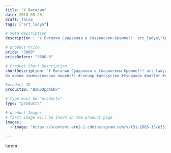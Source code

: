 ```yaml
---
title: "У Виталия"
date: 2018-09-28
draft: false
tags: ["art_ladya"]

# meta description
description : "У Виталия Сундакова в Славянском Кремле!!! art_ladya\"Арт Ладья\" Гончарная мастерская в Нижнем Новгороде. Изготовление керамики и мастер//-классы по обучению. "

# product Price
price: "3000"
priceBefore: "3600.0"

# Product Short Description
shortDescription: "У Виталия Сундакова в Славянском Кремле!!! art_ladya\"Арт Ладья\" Гончарная мастерская в Нижнем Новгороде. Изготовление керамики и мастер//-классы по обучению. 
Из жизни замечательных людей!!! #гончар #исскуство #Сундаков #potter #vitalysundakov #керамикаручнаяработа #гончарнаямастерская #керамиканазаказ #handmade #craftsman #керамика #painter #эксклюзивнаякерамика #радость #decor #ceramicware #friends #claygoods #whistle #earthenware #ceramic #design #beautifulpeople #magic #masterclass #ceramicart #hummels #мастерклассы #авторскаякерамика"

#product ID
productID: "BoRSOppAbHx"

# type must be "products"
type: "products"

# product Images
# first image will be shown in the product page
images:
  - image: "https://scontent-arn2-1.cdninstagram.com/v/t51.2885-15/e35/41549459_563494774097947_8390060329786314838_n.jpg?tp=1&_nc_ht=scontent-arn2-1.cdninstagram.com&_nc_cat=107&_nc_ohc=Ie71D_pzY0sAX_LM7iF&ccb=7-4&oh=eea158b2fc51408e21f576dd6335de51&oe=60842F37&_nc_sid=86f79a&ig_cache_key=MTg3ODM2MjY5MTIxMTQ3MzM5Mw%3D%3D.2-ccb7-4"

---
```

lorem

